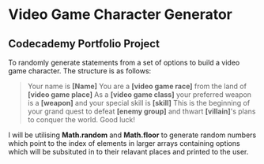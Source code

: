 # Video Game Character Generator
## Codecademy Portfolio Project

To randomly generate statements from a set of options to build a video game character.
The structure is as follows:

>Your name is **[Name]**
>You are a **[video game race]** from the land of **[video game place]**
>As a **[video game class]** your preferred weapon is a **[weapon]** and your special skill is **[skill]**
>This is the beginning of your grand quest to defeat **[enemy group]** and thwart **[villain]**'s plans to conquer the world.
>Good luck!

I will be utilising **Math.random** and **Math.floor** to generate random numbers which point to the index of elements in larger arrays containing options which will be subsituted in to their relavant places and printed to the user.
